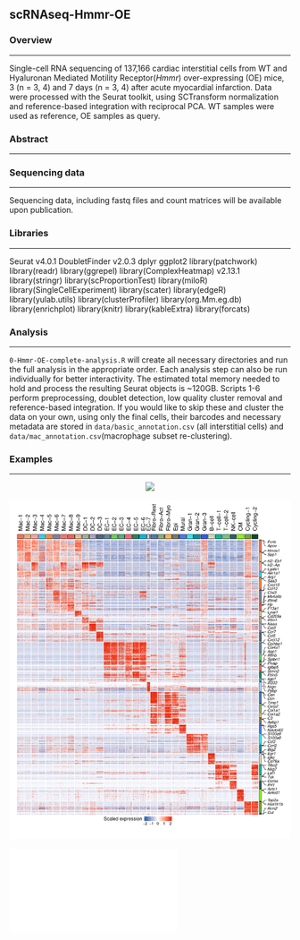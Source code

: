 ## scRNAseq-Hmmr-OE

### Overview
---
Single-cell RNA sequencing of 137,166 cardiac interstitial cells from WT and Hyaluronan Mediated Motility Receptor(*Hmmr*) over-expressing (OE) mice, 3 (n = 3, 4) and 7 days (n = 3, 4) after acute myocardial infarction. Data were processed with the Seurat toolkit, using SCTransform normalization and reference-based integration with reciprocal PCA. WT samples were used as reference, OE samples as query.

### Abstract
---

### Sequencing data
---
Sequencing data, including fastq files and count matrices will be available upon publication.

### Libraries
---
Seurat v4.0.1
DoubletFinder v2.0.3
dplyr
ggplot2
library(patchwork)
library(readr)
library(ggrepel)
library(ComplexHeatmap) v2.13.1
library(stringr)
library(scProportionTest)
library(miloR)
library(SingleCellExperiment)
library(scater)
library(edgeR)
library(yulab.utils)
library(clusterProfiler)
library(org.Mm.eg.db)
library(enrichplot)
library(knitr)
library(kableExtra)
library(forcats)

### Analysis
---
`0-Hmmr-OE-complete-analysis.R` will create all necessary directories and run the full analysis in the appropriate order. Each analysis step can also be run individually for better interactivity. The estimated total memory needed to hold and process the resulting Seurat objects is ~120GB. Scripts 1-6 perform preprocessing, doublet detection, low quality cluster removal and reference-based integration. If you would like to skip these and cluster the data on your own, using only the final cells, their barcodes and necessary metadata are stored in `data/basic_annotation.csv` (all interstitial cells) and `data/mac_annotation.csv`(macrophage subset re-clustering).

### Examples
---
<p align="center">
  <img src="/eg/DimPlot_basic_annotation.pdf" width="1000">
</p>

<p align="center">
  <img src="/eg/Heatmap.pdf" width="1000">
</p>

![Heatmap](/eg/Heatmap.pdf)
